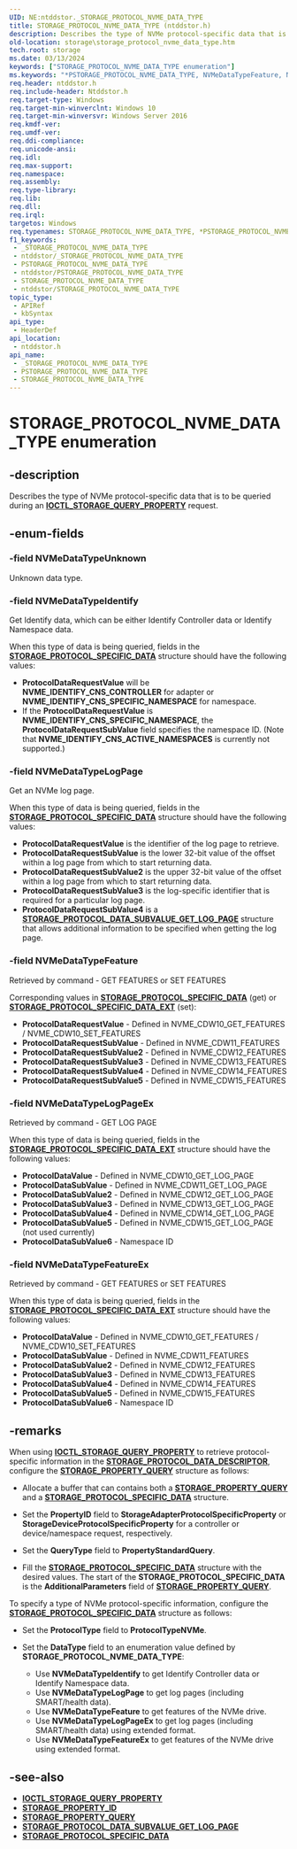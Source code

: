 ```yaml
---
UID: NE:ntddstor._STORAGE_PROTOCOL_NVME_DATA_TYPE
title: STORAGE_PROTOCOL_NVME_DATA_TYPE (ntddstor.h)
description: Describes the type of NVMe protocol-specific data that is to be queried during an IOCTL_STORAGE_QUERY_PROPERTY request.
old-location: storage\storage_protocol_nvme_data_type.htm
tech.root: storage
ms.date: 03/13/2024
keywords: ["STORAGE_PROTOCOL_NVME_DATA_TYPE enumeration"]
ms.keywords: "*PSTORAGE_PROTOCOL_NVME_DATA_TYPE, NVMeDataTypeFeature, NVMeDataTypeIdentify, NVMeDataTypeLogPage, NVMeDataTypeUnknown, PSTORAGE_PROTOCOL_NVME_DATA_TYPE, PSTORAGE_PROTOCOL_NVME_DATA_TYPE enumeration pointer [Storage Devices], STORAGE_PROTOCOL_NVME_DATA_TYPE, STORAGE_PROTOCOL_NVME_DATA_TYPE enumeration [Storage Devices], _STORAGE_PROTOCOL_NVME_DATA_TYPE, ntddstor/NVMeDataTypeFeature, ntddstor/NVMeDataTypeIdentify, ntddstor/NVMeDataTypeLogPage, ntddstor/NVMeDataTypeUnknown, ntddstor/PSTORAGE_PROTOCOL_NVME_DATA_TYPE, ntddstor/STORAGE_PROTOCOL_NVME_DATA_TYPE, storage.storage_protocol_nvme_data_type"
req.header: ntddstor.h
req.include-header: Ntddstor.h
req.target-type: Windows
req.target-min-winverclnt: Windows 10
req.target-min-winversvr: Windows Server 2016
req.kmdf-ver: 
req.umdf-ver: 
req.ddi-compliance: 
req.unicode-ansi: 
req.idl: 
req.max-support: 
req.namespace: 
req.assembly: 
req.type-library: 
req.lib: 
req.dll: 
req.irql: 
targetos: Windows
req.typenames: STORAGE_PROTOCOL_NVME_DATA_TYPE, *PSTORAGE_PROTOCOL_NVME_DATA_TYPE
f1_keywords:
 - _STORAGE_PROTOCOL_NVME_DATA_TYPE
 - ntddstor/_STORAGE_PROTOCOL_NVME_DATA_TYPE
 - PSTORAGE_PROTOCOL_NVME_DATA_TYPE
 - ntddstor/PSTORAGE_PROTOCOL_NVME_DATA_TYPE
 - STORAGE_PROTOCOL_NVME_DATA_TYPE
 - ntddstor/STORAGE_PROTOCOL_NVME_DATA_TYPE
topic_type:
 - APIRef
 - kbSyntax
api_type:
 - HeaderDef
api_location:
 - ntddstor.h
api_name:
 - _STORAGE_PROTOCOL_NVME_DATA_TYPE
 - PSTORAGE_PROTOCOL_NVME_DATA_TYPE
 - STORAGE_PROTOCOL_NVME_DATA_TYPE
---
```


# STORAGE_PROTOCOL_NVME_DATA_TYPE enumeration

## -description

Describes the type of NVMe protocol-specific data that is to be queried during an **[IOCTL_STORAGE_QUERY_PROPERTY](ni-ntddstor-ioctl_storage_query_property.md)** request.

## -enum-fields

### -field NVMeDataTypeUnknown

Unknown data type.

### -field NVMeDataTypeIdentify

Get Identify data, which can be either Identify Controller data or Identify Namespace data.

When this type of data is being queried, fields in the **[STORAGE_PROTOCOL_SPECIFIC_DATA](ns-ntddstor-_storage_protocol_specific_data.md)** structure should have the following values:

- **ProtocolDataRequestValue** will be **NVME_IDENTIFY_CNS_CONTROLLER** for adapter or **NVME_IDENTIFY_CNS_SPECIFIC_NAMESPACE** for namespace.
- If the **ProtocolDataRequestValue** is **NVME_IDENTIFY_CNS_SPECIFIC_NAMESPACE**, the **ProtocolDataRequestSubValue** field specifies the namespace ID. (Note that **NVME_IDENTIFY_CNS_ACTIVE_NAMESPACES** is currently not supported.)

### -field NVMeDataTypeLogPage

Get an NVMe log page.

When this type of data is being queried, fields in the **[STORAGE_PROTOCOL_SPECIFIC_DATA](ns-ntddstor-_storage_protocol_specific_data.md)** structure should have the following values:

- **ProtocolDataRequestValue** is the identifier of the log page to retrieve.
- **ProtocolDataRequestSubValue** is the lower 32-bit value of the offset within a log page from which to start returning data.
- **ProtocolDataRequestSubValue2** is the upper 32-bit value of the offset within a log page from which to start returning data.
- **ProtocolDataRequestSubValue3** is the log-specific identifier that is required for a particular log page.
- **ProtocolDataRequestSubValue4** is a **[STORAGE_PROTOCOL_DATA_SUBVALUE_GET_LOG_PAGE](ns-ntddstor-storage_protocol_data_subvalue_get_log_page.md)** structure that allows additional information to be specified when getting the log page.

### -field NVMeDataTypeFeature

Retrieved by command - GET FEATURES or SET FEATURES

Corresponding values in **[STORAGE_PROTOCOL_SPECIFIC_DATA](ns-ntddstor-_storage_protocol_specific_data.md)** (get) or **[STORAGE_PROTOCOL_SPECIFIC_DATA_EXT](ns-ntddstor-storage_protocol_specific_data_ext.md)** (set):

- **ProtocolDataRequestValue** - Defined in NVME_CDW10_GET_FEATURES / NVME_CDW10_SET_FEATURES
- **ProtocolDataRequestSubValue** - Defined in NVME_CDW11_FEATURES
- **ProtocolDataRequestSubValue2** - Defined in NVME_CDW12_FEATURES
- **ProtocolDataRequestSubValue3** - Defined in NVME_CDW13_FEATURES
- **ProtocolDataRequestSubValue4** - Defined in NVME_CDW14_FEATURES
- **ProtocolDataRequestSubValue5** - Defined in NVME_CDW15_FEATURES

### -field NVMeDataTypeLogPageEx

Retrieved by command - GET LOG PAGE

When this type of data is being queried, fields in the **[STORAGE_PROTOCOL_SPECIFIC_DATA_EXT](ns-ntddstor-storage_protocol_specific_data_ext.md)** structure should have the following values:

- **ProtocolDataValue** - Defined in NVME_CDW10_GET_LOG_PAGE
- **ProtocolDataSubValue** - Defined in NVME_CDW11_GET_LOG_PAGE
- **ProtocolDataSubValue2** - Defined in NVME_CDW12_GET_LOG_PAGE
- **ProtocolDataSubValue3** - Defined in NVME_CDW13_GET_LOG_PAGE
- **ProtocolDataSubValue4** - Defined in NVME_CDW14_GET_LOG_PAGE
- **ProtocolDataSubValue5** - Defined in NVME_CDW15_GET_LOG_PAGE (not used currently)
- **ProtocolDataSubValue6** - Namespace ID

### -field NVMeDataTypeFeatureEx

Retrieved by command - GET FEATURES or SET FEATURES

When this type of data is being queried, fields in the **[STORAGE_PROTOCOL_SPECIFIC_DATA_EXT](ns-ntddstor-storage_protocol_specific_data_ext.md)** structure should have the following values:

- **ProtocolDataValue** - Defined in NVME_CDW10_GET_FEATURES / NVME_CDW10_SET_FEATURES
- **ProtocolDataSubValue** - Defined in NVME_CDW11_FEATURES
- **ProtocolDataSubValue2** - Defined in NVME_CDW12_FEATURES
- **ProtocolDataSubValue3** - Defined in NVME_CDW13_FEATURES
- **ProtocolDataSubValue4** - Defined in NVME_CDW14_FEATURES
- **ProtocolDataSubValue5** - Defined in NVME_CDW15_FEATURES
- **ProtocolDataSubValue6** - Namespace ID

## -remarks

When using **[IOCTL_STORAGE_QUERY_PROPERTY](ni-ntddstor-ioctl_storage_query_property.md)** to retrieve protocol-specific information in the **[STORAGE_PROTOCOL_DATA_DESCRIPTOR](ns-ntddstor-_storage_protocol_data_descriptor.md)**, configure the **[STORAGE_PROPERTY_QUERY](ns-ntddstor-_storage_property_query.md)** structure as follows:

- Allocate a buffer that can contains both a **[STORAGE_PROPERTY_QUERY](ns-ntddstor-_storage_property_query.md)** and a **[STORAGE_PROTOCOL_SPECIFIC_DATA](ns-ntddstor-_storage_protocol_specific_data.md)** structure.

- Set the **PropertyID**  field to **StorageAdapterProtocolSpecificProperty** or **StorageDeviceProtocolSpecificProperty** for a controller or device/namespace request, respectively.

- Set the **QueryType**  field to **PropertyStandardQuery**.

- Fill the **[STORAGE_PROTOCOL_SPECIFIC_DATA](ns-ntddstor-_storage_protocol_specific_data.md)** structure with the desired values. The start of the **STORAGE_PROTOCOL_SPECIFIC_DATA** is the **AdditionalParameters** field of **[STORAGE_PROPERTY_QUERY](ns-ntddstor-_storage_property_query.md)**.

To specify a type of NVMe protocol-specific information,  configure the **[STORAGE_PROTOCOL_SPECIFIC_DATA](ns-ntddstor-_storage_protocol_specific_data.md)** structure as follows:

- Set the **ProtocolType**  field to **ProtocolTypeNVMe**.

- Set the **DataType**  field to an enumeration value defined by **STORAGE_PROTOCOL_NVME_DATA_TYPE**:
  - Use **NVMeDataTypeIdentify** to get Identify Controller data or Identify Namespace data.
  - Use **NVMeDataTypeLogPage** to get log pages (including SMART/health data).
  - Use **NVMeDataTypeFeature** to get features of the NVMe drive.
  - Use **NVMeDataTypeLogPageEx** to get log pages (including SMART/health data) using extended format.
  - Use **NVMeDataTypeFeatureEx** to get features of the NVMe drive using extended format.

## -see-also

- **[IOCTL_STORAGE_QUERY_PROPERTY](ni-ntddstor-ioctl_storage_query_property.md)**
- **[STORAGE_PROPERTY_ID](ne-ntddstor-storage_property_id.md)**
- **[STORAGE_PROPERTY_QUERY](ns-ntddstor-_storage_property_query.md)**
- **[STORAGE_PROTOCOL_DATA_SUBVALUE_GET_LOG_PAGE](ns-ntddstor-storage_protocol_data_subvalue_get_log_page.md)**
- **[STORAGE_PROTOCOL_SPECIFIC_DATA](ns-ntddstor-_storage_protocol_specific_data.md)**
